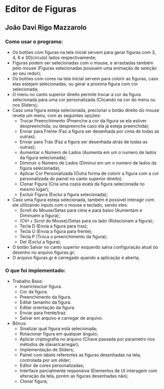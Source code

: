 # Editor de Figuras
## João Davi Rigo Mazzarolo

### Como usar o programa:

* Os botões com figuras na tela inicial servem para gerar figuras com 3, 4, 6 e 30(circulo) lados respectivamente;
* Figuras podem ser selecionadas com o mouse, e arrastadas também pelo mouse (Figuras selecionadas possuem uma animação de seleção ao seu redor);
* Os botões com cores na tela inicial servem para colorir as figuras, caso elas estejam selecionadas, ou gerar a proxima figura com cor selecionada;
* O menu no canto superior direito permite trocar a cor da figura selecionada para uma cor personalizada (Clicando na cor do menu ou nos Sliders);
* Caso uma figura esteja selecionada, precionar o botão direito do mouse revela um menu, com as seguintes opções:
    - Trocar Preenchimento (Preenche a cor da figura se ela estiver despreenchida, ou despreenche caso ela já esteja preenchida);
    - Enviar para Frente (Faz a figura ser desenhada por cima de todas as outras);
    - Enviar para Trás (Faz a figura ser desenhada atrás de todas as outras);
    - Aumentar o Número de Lados (Aumenta em um o numero de lados da figura selecionada);
    - Diminuir o Número de Lados (Diminui em um o numero de lados da figura selecionada);
    - Aplicar Cor Personalizada (Outra forma de colorir a figura com a cor personalizada do painel no canto superior direito);
    - Clonar Figura (Cria uma copia exata da figura selecionada no mesmo lugar);
    - Excluir Figura (Exclui a figura selecionada);
* Caso uma figura esteja selecionada, também é possivel interagir com ele utilizando inputs com o mouse e teclado, sendo eles:
    - Scroll do Mouse/Setas para cima e para baixo (Aumentam e Diminuem a figura);
    - (Ctrl + Scrol do Mouse)/Setas para os lado (Rotacionam a figura);
    - Tecla D (Envia a figura para tras);
    - Tecla U (Envia a figura para frente);
    - Tecla P (Troca o preenchimento da figura);
    - Del (Exclui a figura);
* O botão Salvar no canto superior esquerdo salva configuração atual do desenho no arquivo figuras.gr;
* O arquivo figuras.gr é carregado quando a aplicação é aberta;

### O que foi implementado:

* Trabalho Base:
    - Inserir/excluir figura.
    - Cor da figura.
    - Preenchimento da figura.
    - Editar tamanho da figura.
    - Editar orientação da figura.
    - Enviar para frente/traz.
    - Salvar em arquivo e carregar de arquivo.
* Bônus:
    - Sinalizar qual figura está selecionada;
    - Rotacionar figura em qualquer ângulo;
    - Aplicar criptografia no arquivo (Chave passada por parametro nos métodos de slavar/carregar);
    - Implementação de Sliders;
    - Painel com labels referentes as figuras desenhadas na tela, controlada por um slider;
    - Editor de cores personalizadas;
    - Interface parcialmente responsiva (Elementos de UI interagem com alteração da tela, porém as figuras desenhadas não);
    - Clonar figura;
